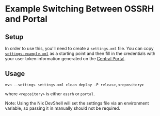 # Example Switching Between OSSRH and Portal

## Setup

In order to use this, you'll need to create a `settings.xml` file. You can copy
[`settings-example.xml`][settings] as a starting point and then fill in the
credentials with your user token information generated on the [Central
Portal][csc].

## Usage

```shell
mvn --settings settings.xml clean deploy -P release,<repository>
```

where `<repository>` is either `ossrh` or `portal`.

Note: Using the Nix DevShell will set the settings file via an environment
variable, so passing it in manually should not be required.

<!-- References -->

[settings]: ./settings-example.xml
[csc]: https://central.sonatype.com
